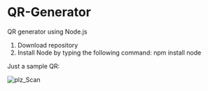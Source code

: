 # QR-Generator
QR generator using Node.js

1. Download repository
2. Install Node by typing the following command: npm install node

Just a sample QR:

![plz_Scan](https://github.com/nikunjgupta609/QR-Generator/assets/129595375/4a272944-1c51-411f-91d1-be827567385e)
